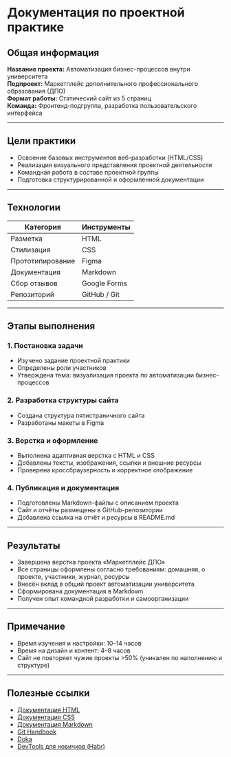 # Документация по проектной практике

## Общая информация

**Название проекта:** Автоматизация бизнес-процессов внутри университета  
**Подпроект:** Маркетплейс дополнительного профессионального образования (ДПО)  
**Формат работы:** Статический сайт из 5 страниц  
**Команда:** Фронтенд-подгруппа, разработка пользовательского интерфейса

---

## Цели практики

- Освоение базовых инструментов веб-разработки (HTML/CSS)
- Реализация визуального представления проектной деятельности
- Командная работа в составе проектной группы
- Подготовка структурированной и оформленной документации

---

## Технологии

| Категория         | Инструменты      |
|------------------|------------------|
| Разметка         | HTML             |
| Стилизация       | CSS              |
| Прототипирование | Figma            |
| Документация     | Markdown         |
| Сбор отзывов     | Google Forms     |
| Репозиторий      | GitHub / Git     |

---

## Этапы выполнения

### 1. Постановка задачи

- Изучено задание проектной практики
- Определены роли участников
- Утверждена тема: визуализация проекта по автоматизации бизнес-процессов

### 2. Разработка структуры сайта

- Создана структура пятистраничного сайта
- Разработаны макеты в Figma

### 3. Верстка и оформление

- Выполнена адаптивная верстка с HTML и CSS
- Добавлены тексты, изображения, ссылки и внешние ресурсы
- Проверена кроссбраузерность и корректное отображение

### 4. Публикация и документация

- Подготовлены Markdown-файлы с описанием проекта
- Сайт и отчёты размещены в GitHub-репозитории
- Добавлена ссылка на отчёт и ресурсы в README.md

---

## Результаты

- Завершена верстка проекта «Маркетплейс ДПО»
- Все страницы оформлены согласно требованиям: домашняя, о проекте, участники, журнал, ресурсы
- Внесён вклад в общий проект автоматизации университета
- Сформирована документация в Markdown
- Получен опыт командной разработки и самоорганизации

---

## Примечание

- Время изучения и настройки: 10–14 часов  
- Время на дизайн и контент: 4–8 часов  
- Сайт не повторяет чужие проекты >50% (уникален по наполнению и структуре)

---

## Полезные ссылки

- [Документация HTML](https://developer.mozilla.org/ru/docs/Web/HTML)
- [Документация CSS](https://developer.mozilla.org/ru/docs/Web/CSS)
- [Документация Markdown](https://ru.hexlet.io/lesson_filters/markdown)
- [Git Handbook](https://git-scm.com/book/ru/v2)
- [Doka](https://doka.guide/)
- [DevTools для новичков (Habr)](https://habr.com/ru/articles/548898/)

